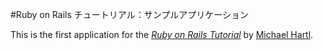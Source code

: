 #Ruby on Rails チュートリアル：サンプルアプリケーション

This is the first application for the
[*Ruby on Rails Tutorial*](http://railstutorial.jp)
by [Michael Hartl](http://www.michaelhartl.com/).
